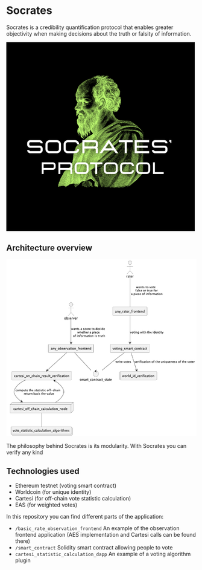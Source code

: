 # Socrates
Socrates is a credibility
quantification protocol
that enables greater objectivity
when making decisions about the
truth or falsity of information.

![](assets/logo.png)



## Architecture overview
![](assets/Socrates.png)

The philosophy behind Socrates is its modularity. With Socrates you can verify any kind 

## Technologies used
- Ethereum testnet (voting smart contract)
- Worldcoin (for unique identity)
- Cartesi (for off-chain vote statistic calculation)
- EAS (for weighted votes)

In this repository you can find different parts of the application:
- `/basic_rate_observation_frontend` An example of the observation frontend application
(AES implementation and Cartesi calls can be found there)
- `/smart_contract` Solidity smart contract allowing people to vote
- `cartesi_statistic_calculation_dapp` An example of a voting algorithm plugin